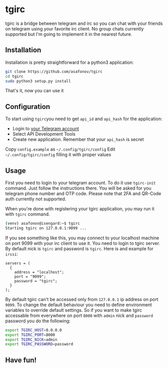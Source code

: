 tgirc
=====

tgirc is a bridge between telegram and irc so you can chat with your friends on telegram using your favorite irc client. No group chats currently supported but I'm going to implement it in the nearest future.

Installation
------------

Installation is pretty straightforward for a python3 application:

```bash
git clone https://github.com/asafonov/tgirc
cd tgirc
sudo python3 setup.py install
```

That's it, now you can use it

Configuration
-------------

To start using `tgirc`you need to get `api_id` and `api_hash` for the application:

* Login to [your Telegram account](https://my.telegram.org)
* Select API Development Tools
* Create new application. Remember that your `api_hash` is secret

Copy `config.example` as `~/.config/tgirc/config`
Edit `~/.config/tgirc/config` filling it with proper values

Usage
-----

First you need to login to your telegram account. To do it use `tgirc-init` command. Just follow the instructions there. You will be asked for you telegram phone number and OTP code. Please note that 2FA and QR-Code auth currently not supported.

When you're done with registering your tgirc application, you may run it with `tgirc` command.

```bash
(venv) asafonov@isengard:~$ tgirc
Starting tgirc on 127.0.0.1:9099 ...
```

If you see something like this, you may connect to your localhost machine on port 9099 with your irc client to use it. You need to login to tgirc server. By default nick is `tgirc` and password is `tgirc`. Here is and example for `irssi`:

```
servers = (
  {
    address = "localhost";
    port = "9099";
    password = "tgirc";
  }
);
```

By default tgirc can't be accessed only from `127.0.0.1` ip address on port `9099`. To change the default behaviour you need to define environment variables to override default settings. So if you want to make tgirc accessable from everywhere on port `8000` with `admin` nick and `password` password you do the following:

```bash
export TGIRC_HOST=0.0.0.0
export TGIRC_PORT=8000
export TGIRC_NICK=admin
export TGIRC_PASSWORD=password
```

Have fun!
---------
